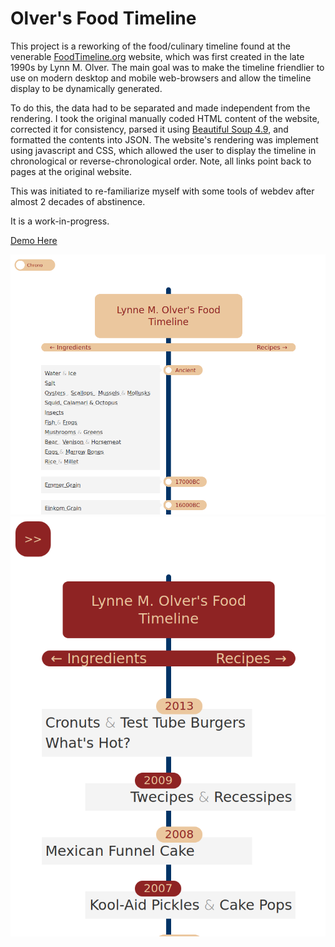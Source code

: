 # Olver's Food Timeline
This project is a reworking of the food/culinary timeline found at the venerable [FoodTimeline.org](https://foodtimeline.org/) website, which was first created in the late 1990s by Lynn M. Olver. The main goal was to make the timeline friendlier to use on modern desktop and mobile web-browsers and allow the timeline display to be dynamically generated.

To do this, the data had to be separated and made independent from the rendering. I took the original manually coded HTML content of the website, corrected it for consistency, parsed it using [Beautiful Soup 4.9](https://www.crummy.com/software/BeautifulSoup/bs4/doc/), and formatted the contents into JSON. The website's rendering was implement using javascript and CSS, which allowed the user to display the timeline in chronological or reverse-chronological order. Note, all links point back to pages at the original website.

This was initiated to re-familiarize myself with some tools of webdev after almost 2 decades of abstinence.

It is a work-in-progress.

[Demo Here](https://sjschen.github.io/CulinaryTimeline/)

![Screenshot](LMOFT_chrono_desk.png "DeskScreenshot")
![Screenshot](LMOFT_rev_mobile.png "MobileScreenshot")
